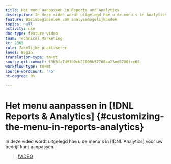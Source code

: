 ```yaml
---
title: Het menu aanpassen in Reports and Analytics
description: In deze video wordt uitgelegd hoe u de menu's in Analytics voor uw bedrijf kunt aanpassen.
feature: Basisbeginselen van analysemogelijkheden
topics: null
activity: use
doc-type: feature video
team: Technical Marketing
kt: 2365
role: Zakelijke praktiserer
level: Begin
translation-type: tm+mt
source-git-commit: f3b3fa7d91b0cb21005b57768ca23ed6700fcc03
workflow-type: tm+mt
source-wordcount: '45'
ht-degree: 0%

---
```



# Het menu aanpassen in [!DNL Reports & Analytics] {#customizing-the-menu-in-reports-analytics}

In deze video wordt uitgelegd hoe u de menu&#39;s in [!DNL Analytics] voor uw bedrijf kunt aanpassen.

>[!VIDEO](https://video.tv.adobe.com/v/25457/?quality=12)
